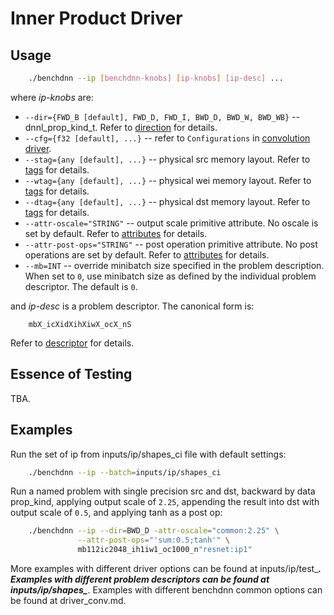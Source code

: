 # Inner Product Driver

## Usage
``` sh
    ./benchdnn --ip [benchdnn-knobs] [ip-knobs] [ip-desc] ...
```

where *ip-knobs* are:

 - `--dir={FWD_B [default], FWD_D, FWD_I, BWD_D, BWD_W, BWD_WB}`
            -- dnnl_prop_kind_t. Refer to [direction](knobs_dir.md) for details.
 - `--cfg={f32 [default], ...}` -- refer to ``Configurations`` in
            [convolution driver](driver_conv.md).
 - `--stag={any [default], ...}` -- physical src memory layout.
            Refer to [tags](knobs_tag.md) for details.
 - `--wtag={any [default], ...}` -- physical wei memory layout.
            Refer to [tags](knobs_tag.md) for details.
 - `--dtag={any [default], ...}` -- physical dst memory layout.
            Refer to [tags](knobs_tag.md) for details.
 - `--attr-oscale="STRING"` -- output scale primitive attribute. No oscale is
            set by default. Refer to [attributes](knobs_attr.md) for details.
 - `--attr-post-ops="STRING"` -- post operation primitive attribute. No post
            operations are set by default. Refer to [attributes](knobs_attr.md)
            for details.
 - `--mb=INT` -- override minibatch size specified in the problem description.
             When set to `0`, use minibatch size as defined by the individual
             problem descriptor. The default is `0`.

and *ip-desc* is a problem descriptor. The canonical form is:
```
    mbX_icXidXihXiwX_ocX_nS
```
Refer to [descriptor](knobs_desc.md) for details.

## Essence of Testing
TBA.


## Examples

Run the set of ip from inputs/ip/shapes_ci file with default settings:
``` sh
    ./benchdnn --ip --batch=inputs/ip/shapes_ci
```

Run a named problem with single precision src and dst, backward by data
prop_kind, applying output scale of `2.25`, appending the result into dst with
output scale of `0.5`, and applying tanh as a post op:
``` sh
    ./benchdnn --ip --dir=BWD_D -attr-oscale="common:2.25" \
               --attr-post-ops="'sum:0.5;tanh'" \
               mb112ic2048_ih1iw1_oc1000_n"resnet:ip1"
```

More examples with different driver options can be found at inputs/ip/test_***.
Examples with different problem descriptors can be found at
inputs/ip/shapes_***. Examples with different benchdnn common options can be
found at driver_conv.md.
